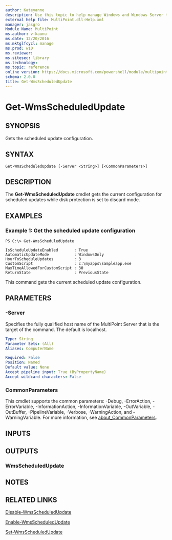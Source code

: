 ```yaml
---
author: Kateyanne
description: Use this topic to help manage Windows and Windows Server technologies with Windows PowerShell.
external help file: MultiPoint.dll-Help.xml
manager: jasgro
Module Name: MultiPoint
ms.author: v-kaunu
ms.date: 12/20/2016
ms.mktglfcycl: manage
ms.prod: w10
ms.reviewer: 
ms.sitesec: library
ms.technology: 
ms.topic: reference
online version: https://docs.microsoft.com/powershell/module/multipoint/get-wmsscheduledupdate?view=windowsserver2022-ps&wt.mc_id=ps-gethelp
schema: 2.0.0
title: Get-WmsScheduledUpdate
---
```


# Get-WmsScheduledUpdate

## SYNOPSIS
Gets the scheduled update configuration.

## SYNTAX

```
Get-WmsScheduledUpdate [-Server <String>] [<CommonParameters>]
```

## DESCRIPTION
The **Get-WmsScheduledUpdate** cmdlet gets the current configuration for scheduled updates while disk protection is set to discard mode.

## EXAMPLES

### Example 1: Get the scheduled update configuration
```
PS C:\> Get-WmsScheduledUpdate

IsScheduleUpdateEnabled       : True
AutomaticUpdateMode           : WindowsOnly
HourToScheduleUpdates         : 3
CustomScript                  : c:\myapps\sampleapp.exe
MaxTimeAllowedForCustomScript : 30
ReturnState                   : PreviousState
```

This command gets the current scheduled update configuration.

## PARAMETERS

### -Server
Specifies the fully qualified host name of the MultiPoint Server that is the target of the command.
The default is localhost.

```yaml
Type: String
Parameter Sets: (All)
Aliases: ComputerName

Required: False
Position: Named
Default value: None
Accept pipeline input: True (ByPropertyName)
Accept wildcard characters: False
```

### CommonParameters
This cmdlet supports the common parameters: -Debug, -ErrorAction, -ErrorVariable, -InformationAction, -InformationVariable, -OutVariable, -OutBuffer, -PipelineVariable, -Verbose, -WarningAction, and -WarningVariable. For more information, see [about_CommonParameters](https://go.microsoft.com/fwlink/?LinkID=113216).

## INPUTS

## OUTPUTS

### WmsScheduledUpdate

## NOTES

## RELATED LINKS

[Disable-WmsScheduledUpdate](./Disable-WmsScheduledUpdate.md)

[Enable-WmsScheduledUpdate](./Enable-WmsScheduledUpdate.md)

[Set-WmsScheduledUpdate](./Set-WmsScheduledUpdate.md)

